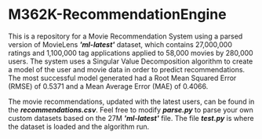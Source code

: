 # M362K-RecommendationEngine

This is a repository for a Movie Recommendation System using a parsed version of MovieLens **_'ml-latest'_** dataset, which contains 27,000,000 ratings and 1,100,000 tag applications applied to 58,000 movies by 280,000 users. The system uses a Singular Value Decomposition algorithm to create a model of the user and movie data in order to predict recommendations. The most successful model generated had a Root Mean Squared Error (RMSE) of 0.5371 and a Mean Average Error (MAE) of 0.4066.

The movie recommendations, updated with the latest users, can be found in the **_recommendations.csv_**. Feel free to modify **_parse.py_** to parse your own custom datasets based on the 27M **_'ml-latest'_** file. The file **_test.py_** is where the dataset is loaded and the algorithm run.

